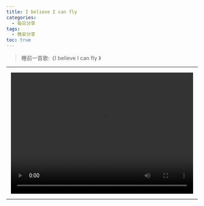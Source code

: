 ```yaml
---
title: I believe I can fly 
categories:
  - 每日分享
tags:
  - 晚安分享
toc: true 
---
```



> 睡前一首歌:《I believe I can fly 》


---

<p style="text-align:center">
   <video width="480" height="320" controls>
       <source src="/video/03.mp4">
   </video>
</p>


---
